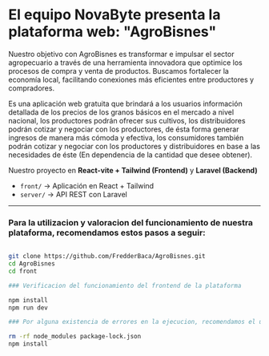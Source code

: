 # El equipo NovaByte presenta la plataforma web: "AgroBisnes"

Nuestro objetivo con AgroBisnes es transformar e impulsar el sector agropecuario a través de una herramienta innovadora que optimice los procesos de compra y venta de productos. Buscamos fortalecer la economía local, facilitando conexiones más eficientes entre productores y compradores.

Es una aplicación web gratuita que brindará a los usuarios información detallada de los precios de los granos básicos en el mercado a nivel nacional, los productores podrán ofrecer sus cultivos, los distribuidores podrán cotizar y negociar con los productores, de ésta forma generar ingresos de manera más cómoda y efectiva, los consumidores también podrán cotizar y negociar con los productores y distribuidores en base a las necesidades de éste (En dependencia de la cantidad que desee obtener).

Nuestro proyecto en **React-vite + Tailwind (Frontend)** y **Laravel (Backend)**  

- `front/` → Aplicación en React + Tailwind  
- `server/` → API REST con Laravel  

---

### Para la utilizacion y valoracion del funcionamiento de nuestra plataforma, recomendamos estos pasos a seguir:

```bash (Terminal en VSCode o CMD)

git clone https://github.com/FredderBaca/AgroBisnes.git
cd AgroBisnes
cd front

### Verificacion del funcionamiento del frontend de la plataforma 

npm install 
npm run dev

### Por alguna existencia de errores en la ejecucion, recomendamos el uso de la reinstalacion:

rm -rf node_modules package-lock.json
npm install